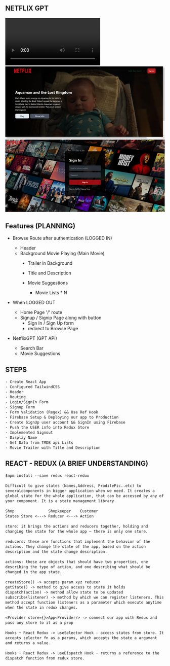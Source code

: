 ## NETFLIX GPT

 <video controls src="React App.mp4" title="Title"></video>
 ![alt text](image-1.png) 
 ![alt text](image.png) 
 

 ## Features (PLANNING)
 - Browse Route after authentication (LOGGED IN) 
    - Header
    - Background Movie Playing (Main Movie)
        - Trailer in Background
        - Title and Description

        - Movie Suggestions
            - Movie Lists * N

 - When LOGGED OUT
    - Home Page '/' route
    - Signup / Signip Page along with button
        - Sign In / Sign Up form
        - redirect to Browse Page


 - NetflixGPT (GPT API)
    - Search Bar
    - Movie Suggestions


 ## STEPS
    - Create React App
    - Configured TailwindCSS
    - Header
    - Routing
    - Login/SignIn Form
    - Signup Form
    - Form Validation (Regex) && Use Ref Hook
    - Firebase Setup & Deploying our app to Production
    - Create SignUp user account && SignIn using Firebase
    - Push the USER info into Redux Store
    - Implemented Signout
    - Display Name
    - Get Data from TMDB api Lists
    - Movie Trailer with Title and Description

 ## REACT - REDUX (A BRIEF UNDERSTANDING)
    $npm install --save redux react-redux

    Difficult to give states (Names,Address, ProdilePic..etc) to severalcomponents in bigger application when we need. It creates a global state for the whole application, that can be accessed by any of your component. It is a state management library

    Shop               Shopkeeper    Customer
    States Store <---> Reducer <---> Action
    
    store: it brings the actions and reducers together, holding and changing the state for the whole app — there is only one store.

    reducers: these are functions that implement the behavior of the actions. They change the state of the app, based on the action description and the state change description.

    actions: these are objects that should have two properties, one describing the type of action, and one describing what should be changed in the app state.  

    createStore() -> accepts param xyz reducer
    getState() -> method to give access to state it holds
    dispatch(action) -> method allow state to be updated
    subscribe(listener) -> method by which we can register listeners. This method accept function listeners as a parameter which execute anytime when the state in redux changes. 

    <Provider store={}>App<Provider/> -> connect our app with Redux and pass any store to it as a prop

    Hooks + React Redux -> useSelector Hook - access states from store. It accepts selector fn as a params, which accepts the state a argumant and returns a value.

    Hooks + React Redux -> useDispatch Hook - returns a reference to the dispatch function from redux store. 